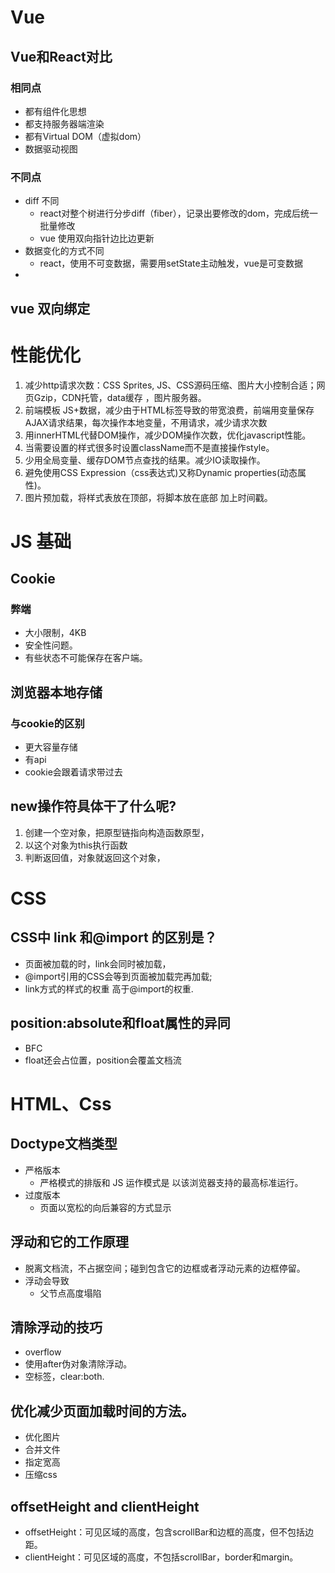 # Vue
## Vue和React对比
### 相同点
- 都有组件化思想
- 都支持服务器端渲染
- 都有Virtual DOM（虚拟dom）
- 数据驱动视图

### 不同点
- diff 不同
  - react对整个树进行分步diff（fiber），记录出要修改的dom，完成后统一批量修改
  - vue 使用双向指针边比边更新
- 数据变化的方式不同
  - react，使用不可变数据，需要用setState主动触发，vue是可变数据
- 

## vue 双向绑定


# 性能优化
1. 减少http请求次数：CSS Sprites, JS、CSS源码压缩、图片大小控制合适；网页Gzip，CDN托管，data缓存 ，图片服务器。
2. 前端模板 JS+数据，减少由于HTML标签导致的带宽浪费，前端用变量保存AJAX请求结果，每次操作本地变量，不用请求，减少请求次数
3. 用innerHTML代替DOM操作，减少DOM操作次数，优化javascript性能。
4. 当需要设置的样式很多时设置className而不是直接操作style。
5. 少用全局变量、缓存DOM节点查找的结果。减少IO读取操作。
6. 避免使用CSS Expression（css表达式)又称Dynamic properties(动态属性)。
7. 图片预加载，将样式表放在顶部，将脚本放在底部  加上时间戳。


# JS 基础
## Cookie
### 弊端
- 大小限制，4KB
- 安全性问题。
- 有些状态不可能保存在客户端。

## 浏览器本地存储
### 与cookie的区别
- 更大容量存储
- 有api
- cookie会跟着请求带过去

## new操作符具体干了什么呢?
1. 创建一个空对象，把原型链指向构造函数原型，
2. 以这个对象为this执行函数
3. 判断返回值，对象就返回这个对象，





# CSS
## CSS中 link 和@import 的区别是？
- 页面被加载的时，link会同时被加载，
- @import引用的CSS会等到页面被加载完再加载;
- link方式的样式的权重 高于@import的权重.

## position:absolute和float属性的异同
- BFC
- float还会占位置，position会覆盖文档流

# HTML、Css
## Doctype文档类型
- 严格版本
  - 严格模式的排版和 JS 运作模式是  以该浏览器支持的最高标准运行。
- 过度版本
  - 页面以宽松的向后兼容的方式显示

## 浮动和它的工作原理
- 脱离文档流，不占据空间；碰到包含它的边框或者浮动元素的边框停留。
- 浮动会导致
  - 父节点高度塌陷
## 清除浮动的技巧
- overflow
- 使用after伪对象清除浮动。
- 空标签，clear:both.

## 优化减少页面加载时间的方法。
- 优化图片
- 合并文件
- 指定宽高
- 压缩css

## offsetHeight and clientHeight
- offsetHeight：可见区域的高度，包含scrollBar和边框的高度，但不包括边距。
- clientHeight：可见区域的高度，不包括scrollBar，border和margin。